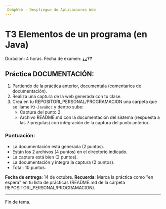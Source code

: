 ```yaml
---
 DeApWeb - Despliegue de Aplicaciones Web
---
```


# T3 Elementos de un programa (en Java)

Duración: 4 horas.
Fecha de examen: **¿¿??**

## Práctica DOCUMENTACIÓN:
1. Partiendo de la práctica anterior, documentala (comentarios de documentación).
2. Realiza una captura de la web generada con tu clase.
3. Crea en tu REPOSITORI_PERSONAL/PROGRAMACION una carpeta que se llame `P3-JavaDoc` y dentro sube:
   + Captura del punto 2.
   + Archivo README.md con la documentación del sistema (respuesta a las 7 pregutas) con integración de la captura del punto anterior.

### Puntuación:
+ La documentación está generada (2 puntos).
+ Están los 2 archivos (4 puntos) en el directorio indicado.
+ La captura está bien (2 puntos).
+ La documentación y integra la captura (2 puntos).
+ Total: 10 puntos.

**Fecha de entrega**: 14 de octubre.
**Recuerda**: Marca la práctica como "en espera" en tu lista de prácticas (README.md de la carpeta REPOSITORI_PERSONAL/PROGRAMACION).

---
Fin de tema.
